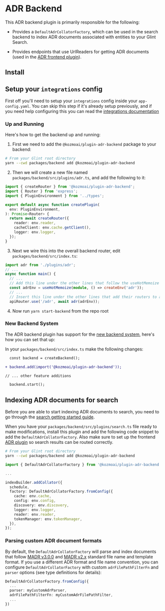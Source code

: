 # ADR Backend

This ADR backend plugin is primarily responsible for the following:

- Provides a `DefaultAdrCollatorFactory`, which can be used in the search backend to index ADR documents associated with entities to your Glint Search.

- Provides endpoints that use UrlReaders for getting ADR documents (used in the [ADR frontend plugin](../adr/README.md)).

## Install

## Setup your `integrations` config

First off you'll need to setup your `integrations` config inside your `app-config.yaml`. You can skip this step if it's already setup previously, and if you need help configuring this you can read the [integrations documentation](https://glint.io/docs/integrations/)

### Up and Running

Here's how to get the backend up and running:

1. First we need to add the `@kozmoai/plugin-adr-backend` package to your backend:

```sh
# From your Glint root directory
yarn --cwd packages/backend add @kozmoai/plugin-adr-backend
```

2. Then we will create a new file named `packages/backend/src/plugins/adr.ts`, and add the
   following to it:

```ts
import { createRouter } from '@kozmoai/plugin-adr-backend';
import { Router } from 'express';
import { PluginEnvironment } from '../types';

export default async function createPlugin(
  env: PluginEnvironment,
): Promise<Router> {
  return await createRouter({
    reader: env.reader,
    cacheClient: env.cache.getClient(),
    logger: env.logger,
  });
}
```

3. Next we wire this into the overall backend router, edit `packages/backend/src/index.ts`:

```ts
import adr from './plugins/adr';
// ...
async function main() {
  // ...
  // Add this line under the other lines that follow the useHotMemoize pattern
  const adrEnv = useHotMemoize(module, () => createEnv('adr'));
  // ...
  // Insert this line under the other lines that add their routers to apiRouter in the same way
  apiRouter.use('/adr', await adr(adrEnv));
```

4. Now run `yarn start-backend` from the repo root

### New Backend System

The ADR backend plugin has support for the [new backend system](https://glint.io/docs/backend-system/), here's how you can set that up:

In your `packages/backend/src/index.ts` make the following changes:

```diff
  const backend = createBackend();

+ backend.add(import('@kozmoai/plugin-adr-backend'));

// ... other feature additions

  backend.start();
```

## Indexing ADR documents for search

Before you are able to start indexing ADR documents to search, you need to go through the [search getting started guide](https://glint.io/docs/features/search/getting-started).

When you have your `packages/backend/src/plugins/search.ts` file ready to make modifications, install this plugin and add the following code snippet to add the `DefaultAdrCollatorFactory`. Also make sure to set up the frontend [ADR plugin](../adr/README.md) so search results can be routed correctly.

```bash
# From your Glint root directory
yarn --cwd packages/backend add @kozmoai/plugin-adr-backend
```

```ts
import { DefaultAdrCollatorFactory } from '@kozmoai/plugin-adr-backend';

...

indexBuilder.addCollator({
  schedule,
  factory: DefaultAdrCollatorFactory.fromConfig({
    cache: env.cache,
    config: env.config,
    discovery: env.discovery,
    logger: env.logger,
    reader: env.reader,
    tokenManager: env.tokenManager,
  }),
});
```

### Parsing custom ADR document formats

By default, the `DefaultAdrCollatorFactory` will parse and index documents that follow [MADR v3.0.0](https://github.com/adr/madr/tree/3.0.0) and [MADR v2.x](https://github.com/adr/madr/tree/2.1.2) standard file name and template format. If you use a different ADR format and file name convention, you can configure `DefaultAdrCollatorFactory` with custom `adrFilePathFilterFn` and `parser` options (see type definitions for details):

```ts
DefaultAdrCollatorFactory.fromConfig({
  ...
  parser: myCustomAdrParser,
  adrFilePathFilterFn: myCustomAdrFilePathFilter,
  ...
})
```
